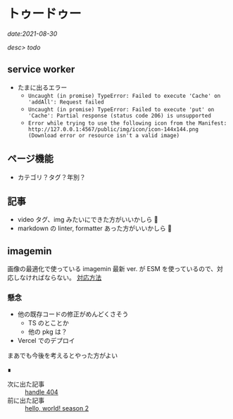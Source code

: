 # トゥードゥー

*date:2021-08-30*

*desc> todo*

## service worker
- たまに出るエラー
  - `Uncaught (in promise) TypeError: Failed to execute 'Cache' on 'addAll': Request failed`
  - `Uncaught (in promise) TypeError: Failed to execute 'put' on 'Cache': Partial response (status code 206) is unsupported`
  - `Error while trying to use the following icon from the Manifest: http://127.0.0.1:4567/public/img/icon/icon-144x144.png (Download error or resource isn't a valid image)`

## ページ機能
- カテゴリ？タグ？年別？

## 記事
- video タグ、img みたいにできた方がいいかしら 🤔
- markdown の linter, formatter あった方がいいかしら 🤔

## imagemin
画像の最適化で使っている imagemin 最新 ver. が ESM を使っているので、対応しなければならない。
[対応方法](https://gist.github.com/sindresorhus/a39789f98801d908bbc7ff3ecc99d99c)

### 懸念
- 他の既存コードの修正がめんどくさそう
  - TS のとことか
  - 他の pkg は？
- Vercel でのデプロイ

まあでも今後を考えるとやった方がよい
<footer class="post-footer">&#8718;</footer><nav class="post-recent"><dl><dt>次に出た記事</dt><dd><a href="handle-404">handle 404</a></dd><dt>前に出た記事</dt><dd><a href="hello-world!-season-2">hello, world! season 2</a></dd></dl></nav>